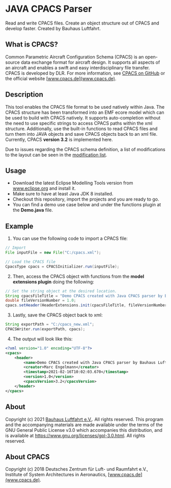 # JAVA CPACS Parser
Read and write CPACS files. Create an object structure out of CPACS and develop faster. Created by Bauhaus Luftfahrt.

## What is CPACS?
Common Parametric Aircraft Configuration Schema (CPACS) is an open-source data exchange format for aircraft design. It supports all aspects of an aircraft and enables a swift and easy interdisciplinary file transfer. CPACS is developed by DLR. For more information, see [CPACS on GitHub](https://github.com/DLR-SL/CPACS) or the official website [www.cpacs.de](www.cpacs.de). 

## Description
This tool enables the CPACS file format to be used natively within Java. The CPACS structure has been transformed into an EMF ecore model which can be used to build with CPACS natively. It supports auto-completion without the need to use specific strings to access CPACS paths within the xml structure. Additionally, use the built-in functions to read CPACS files and turn them into JAVA objects and save CPACS objects back to an xml file. Currently, CPACS **version 3.2** is implemented here.

Due to issues regarding the CPACS schema definition, a list of modifications to the layout can be seen in the [modification list](/MODIFICATIONS.md).

## Usage
* Download the latest Eclipse Modelling Tools version from www.eclipse.org and install it.
* Make sure to have at least Java JDK 8 installed.
* Checkout this repository, import the projects and you are ready to go.
* You can find a demo use case below and under the functions plugin at the **Demo.java** file.

## Example
1. You can use the following code to import a CPACS file: 

```java
// Import 
File inputFile = new File("C:/cpacs.xml");

// Load the CPACS file
CpacsType cpacs = CPACSInitializer.run(inputFile);
```

2. Then, access the CPACS object with functions from the **model extensions plugin** doing the following: 

```java
// Set the string object at the desired location.
String cpacsFileTitle = "Demo CPACS created with Java CPACS parser by Bauhaus Luftfahrt";
double fileVersionNumber = 1.0;
cpacs.setHeader(HeaderExtensions.init(cpacsFileTitle, fileVersionNumber);
```

3. Lastly, save the CPACS object back to xml:

```java
String exportPath = "C:/cpacs_new.xml";
CPACSWriter.run(exportPath, cpacs);
```

4. The output will look like this:

```xml
<?xml version="1.0" encoding="UTF-8"?>
<cpacs>
    <header>
        <name>Demo CPACS created with Java CPACS parser by Bauhaus Luftfahrt</name>
        <creator>Marc Engelmann</creator>
        <timestamp>2021-02-16T10:02:03.670</timestamp>
        <version>1.0</version>
        <cpacsVersion>3.2</cpacsVersion>
    </header>
</cpacs>
```

## About

Copyright (c) 2021 [Bauhaus Luftfahrt e.V.](http://www.bauhaus-luftfahrt.net/?set_language=en). All rights reserved. This program and the accompanying materials are made available under the terms of the GNU General Public License v3.0 which accompanies this distribution, and is available at https://www.gnu.org/licenses/gpl-3.0.html. All rights reserved. 

## About CPACS
Copyright (c) 2018 Deutsches Zentrum für Luft- und Raumfahrt e.V., Institute of System Architectures in Aeronautics, [www.cpacs.de](www.cpacs.de).
